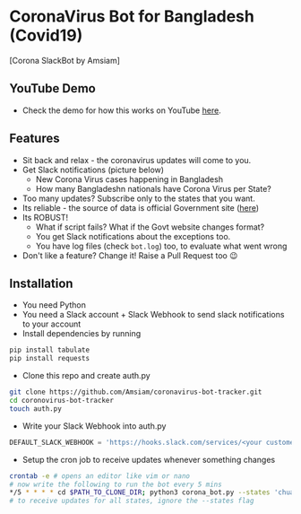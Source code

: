# CoronaVirus Bot for Bangladesh (Covid19)

[Corona SlackBot by Amsiam]

## YouTube Demo
- Check the demo for how this works on YouTube [here](http://bit.ly/2UpI7ga).

## Features
- Sit back and relax - the coronavirus updates will come to you.
- Get Slack notifications (picture below)
  -  New Corona Virus cases happening in Bangladesh
  -  How many Bangladeshn nationals have Corona Virus per State?
- Too many updates? Subscribe only to the states that you want.
- Its reliable - the source of data is official Government site ([here](http://covid19tracker.gov.bd))
- Its ROBUST! 
  - What if script fails? What if the Govt website changes format?
  - You get Slack notifications about the exceptions too.
  - You have log files (check `bot.log`) too, to evaluate what went wrong
- Don't like a feature? Change it! Raise a Pull Request too 😉


## Installation
- You need Python
- You need a Slack account + Slack Webhook to send slack notifications to your account
- Install dependencies by running
```bash
pip install tabulate
pip install requests
```
- Clone this repo and create auth.py
```bash
git clone https://github.com/Amsiam/coronavirus-bot-tracker.git
cd coronovirus-bot-tracker
touch auth.py
```
- Write your Slack Webhook into auth.py
```python
DEFAULT_SLACK_WEBHOOK = 'https://hooks.slack.com/services/<your custome webhook url>'
```
- Setup the cron job to receive updates whenever something changes
```bash
crontab -e # opens an editor like vim or nano
# now write the following to run the bot every 5 mins
*/5 * * * * cd $PATH_TO_CLONE_DIR; python3 corona_bot.py --states 'chuadanga,dhaka'
# to receive updates for all states, ignore the --states flag
```
